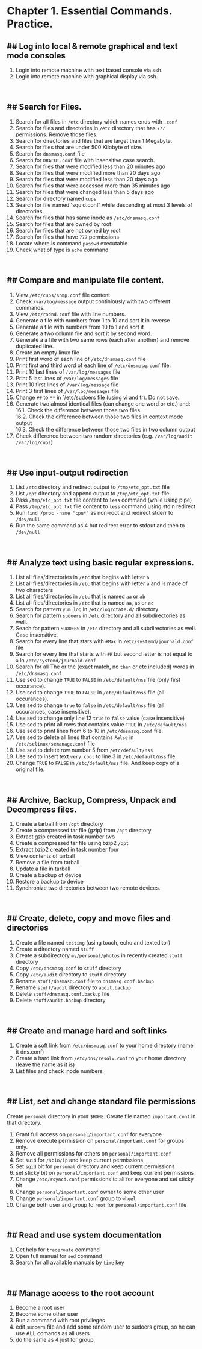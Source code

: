 # Chapter 1. Essential Commands. Practice.

## ## Log into local & remote graphical and text mode consoles

1. Login into remote machine with text based console via ssh.
2. Login into remote machine with graphical display via ssh.

<br>

## ## Search for Files.
1. Search for all files in `/etc` directory which names ends with `.conf`
2. Search for files and directories in `/etc` directory that has `777` permissions. Remove those files.
3. Search for directories and files that are larget than 1 Megabyte.
4. Search for files that are under 500 Kilobyte of size.
5. Search for `dnsmasq.conf` file
6. Search for `DRACUT.conf` file with insensitive case search.
7. Search for files that were modified less than 20 minutes ago
8. Search for files that were modified more than 20 days ago
9. Search for files that were modified less than 20 days ago
10. Search for files that were accessed more than 35 minutes ago
11. Search for files that were changed less than 5 days ago
12. Search for directory named `cups`
13. Search for file named 'squid.conf` while descending at most 3 levels of directories.
14. Search for files that has same inode as `/etc/dnsmasq.conf` 
15. Search for files that are owned by root
16. Search for files that are not owned by root
17. Search for files that have `777` permissions
18. Locate where is command `passwd` executable
19. Check what of type is `echo` command

<br>

## ## Compare and manipulate file content.

1. View `/etc/cups/snmp.conf` file content
2. Check `/var/log/message` output continiously with two different commands.
3. View `/etc/radnd.conf` file with line numbers.
4. Generate a file with numbers from 1 to 10 and sort it in reverse
5. Generate a file with numbers from 10 to 1 and sort it
6. Generate a two column file and sort it by second word.
7. Generate a a file with two same rows (each after another) and remove duplicated line.
8. Create an empty linux file
9. Print first word of each line of `/etc/dnsmasq.conf` file
10. Print first and third word of each line of `/etc/dnsmasq.conf` file.
11. Print 10 last lines of `/var/log/messages` file
12. Print 5 last lines of `/var/log/messages` file
13. Print 10 first lines of `/var/log/message` file
14. Print 3 first lines of `/var/log/messages` file
15. Change `##` to `**` in `/etc/sudoers file (using vi and tr). Do not save.
16. Generate two almost identical files (can change one word or etc.) and: <br>
  16.1. Check the difference between those two files <br>
  16.2. Check the difference between those two files in context mode output <br>
  16.3. Check the difference between those two files in two column output <br>
17. Check difference between two random directories (e.g. `/var/log/audit /var/log/cups`)

<br>

## ## Use input-output redirection
1. List `/etc` directory and redirect output to `/tmp/etc_opt.txt` file
2. List `/opt` directory and append output to `/tmp/etc_opt.txt` file
3. Pass `/tmp/etc_opt.txt` file content to `less` command (while using pipe)
4. Pass `/tmp/etc_opt.txt` file content to `less` command using stdin redirect
5. Run `find /proc -name "cpu*"` as non-root and redirect stderr to `/dev/null`
6. Run the same command as 4 but redirect error to stdout and then to `/dev/null`

<br>

## ## Analyze text using basic regular expressions.
1. List all files/directories in `/etc` that begins with letter `a`
2. List all files/directories in `/etc` that begins with letter `a` and is made of two characters
3. List all files/directories in `/etc` that is named `aa` or `ab`
4. List all files/directories in `/etc` that is named `aa`, `ab` or `ac`
5. Search for pattern `yum.log` in `/etc/logrotate.d/` directory
6. Search for pattern `sudoers` in `/etc` directory and all subdirectories as well.
7. Seach for pattern `SUDOERS` in `/etc` directory and all subdirectories as well. Case insensitive.
8. Search for every line that stars with `#Max` in `/etc/systemd/journald.conf` file
9. Search for every line that starts with `#R` but second letter is not equal to `a` in `/etc/systemd/journald.conf`
10. Search for all The or the (exact match, no `then` or etc included) words in `/etc/dnsmasq.conf`
11. Use sed to change `TRUE` to `FALSE` in `/etc/default/nss` file (only first occurance).
12. Use sed to change `TRUE` to `FALSE` in `/etc/default/nss` file (all occurances).
13. Use sed to change `true` to `false` in `/etc/default/nss` file (all occurances, case insensitive).
14. Use sed to change only line 12 `true` to `false` value (case insensitive)
15. Use sed to print all rows that contains value `TRUE` in `/etc/default/nss`
16. Use sed to print lines from 6 to 10 in `/etc/dnsmasq.conf` file.
17. Use sed to delete all lines that contains `False` in `/etc/selinux/semanage.conf` file
18. Use sed to delete row number 5 from `/etc/default/nss`
19. Use sed to insert text `very cool` to line 3 in `/etc/default/nss` file.
20. Change `TRUE` to `FALSE` in `/etc/default/nss` file. And keep copy of a original file.

<br>

## ## Archive, Backup, Compress, Unpack and Decompress files.
1. Create a tarball from `/opt` directory
2. Create a compressed tar file (gzip) from `/opt` directory
3. Extract gzip created in task number two
4. Create a compressed tar file using bzip2 `/opt`
5. Extract bzip2 created in task number four
6. View contents of tarball
7. Remove a file from tarball
8. Update a file in tarball
9. Create a backup of device
10. Restore a backup to device
11. Synchronize two directories between two remote devices.

<br>

## ## Create, delete, copy and move files and directories
1. Create a file named `testing` (using touch, echo and texteditor)
2. Create a directory named `stuff`
3. Create a subdirectory `my/personal/photos` in recently created `stuff` directory
4. Copy `/etc/dnsmasq.conf` to `stuff` directory
5. Copy `/etc/audit` directory to `stuff` directory
6. Rename `stuff/dnsmasq.conf` file to `dnsmasq.conf.backup`
7. Rename `stuff/audit` directory to `audit.backup`
8. Delete `stuff/dnsmasq.conf.backup` file
9. Delete `stuff/audit.backup` directory

<br>

## ## Create and manage hard and soft links
1. Create a soft link from `/etc/dnsmasq.conf` to your home directory (name it dns.conf)
2. Create a hard link from `/etc/dns/resolv.conf` to your home directory (leave the name as it is)
3. List files and check inode numbers.

<br>

## ## List, set and change standard file permissions
Create `personal` directory in your `$HOME`. Create file named `important.conf` in that directory.

1. Grant full access on `personal/important.conf` for everyone
2. Remove execute permission on `personal/important.conf` for groups only.
3. Remove all permissions for others on `personal/important.conf`
4. Set `suid` for `/sbin/ip` and keep current permissions
5. Set `sgid` bit for `personal` directory and keep current permissions
6. set sticky bit on `personal/important.conf` and keep current permissions
7. Change `/etc/rsyncd.conf` permissions to all for everyone and set sticky bit
8. Change `personal/important.conf` owner to some other user
9. Change `personal/important.conf` group to `wheel`
10. Change both user and group to `root` for `personal/important.conf` file

<br>

## ## Read and use system documentation
1. Get help for `traceroute` command
2. Open full manual for `sed` command
3. Search for all available manuals by `time` key

<br>

## ## Manage access to the root account
1. Become a root user
2. Become some other user
3. Run a command with root privileges
4. edit `sudoers` file and add some random user to sudoers group, so he can use ALL comands as all users
5. do the same as 4 just for group.
